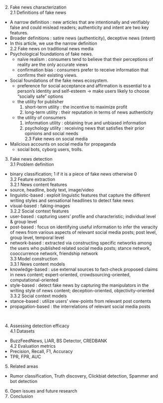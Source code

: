 2.  Fake news characterization<br>
2.1 Definitions of fake news<br>
- A narrow definition : new articles that are intentionally and verifiably false and could mislead readers; authenticity and intent are two key features.<br>
- Broader definitions : satire news (authenticity), deceptive news (intent)<br>
- In this article, we use the narrow definition<br>
2.2	Fake news on traditional news media<br>
- Psychological foundations of fake news.<br>
  - naïve realism : consumers tend to believe that their perceptions of reality are the only accurate views<br>
  - confirmation bias : consumers prefer to receive information that confirms their existing views.<br>
- Social foundations of the fake news ecosystem.<br>
  - preference for social acceptance and affirmation is essential to a person’s identity and self-esteem -> make users likely to choose “socially safe” options <br>
  - the utility for publisher<br>
    1. short-term utility : the incentive to maximize profit<br>
    2. long-term utility : their reputation in terms of news authenticity<br>
  - the utility of consumers<br>
    1. information utility : obtaining true and unbiased information<br>
    2. psychology utility : receiving news that satisfies their prior opinions and social needs<br>
2.3	Fake news on social media<br>
- Malicious accounts on social media for propaganda<br>
  - social bots, cyborg users, trolls.<br>


3. Fake news detection<br>
3.1 Problem definition<br>
- binary classification; 1 if it is a piece of fake news otherwise 0<br>
3.2 Feature extraction<br>
3.2.1 News content features<br>
- source, headline, body text, image/video<br>
- linguistic-based : exploit linguistic features that capture the different writing styles and sensational headlines to detect fake news<br>
- visual-based : faking-images<br>
3.2.2 Social context features<br>
- user-based : capturing users’ profile and characteristic; individual level & group level<br>
- post-based : focus on identifying useful information to infer the veracity of news from various aspects of relevant social media posts; post level, group level, temporal level<br>
- network-based : extracted via constructing specific networks among the users who published related social media posts; stance network, cooccurrence network, friendship network<br>
3.3 Model construction<br>
3.3.1 News content models<br>
- knowledge-based : use external sources to fact-check proposed claims in news content; expert-oriented, crowdsourcing-oriented, computational-oriented<br>
- style-based : detect fake news by capturing the manipulators in the writing style of news content; deception-oriented, objectivity-oriented<br>
3.3.2 Social context models<br>
- stance-based : utilize users’ view-points from relevant post contents<br>
- propagation-based : the interrelations of relevant social media posts<br>
<br>

4. Assessing detection efficacy<br>
4.1 Datasets<br>
- BuzzFeedNews, LIAR, BS Detector, CREDBANK<br>
4.2 Evaluation metrics<br>
- Precision, Recall, F1, Accuracy<br>
- TPR, FPR, AUC<br>
5. Related areas<br>
- Rumor classification, Truth discovery, Clickbiat detection, Spammer and bot detection<br>
6. Open issues and future research<br>
7. Conclusion<br>
